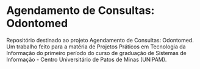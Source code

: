 # Agendamento de Consultas: Odontomed
Repositório destinado ao projeto Agendamento de Consultas: Odontomed. Um trabalho feito para a matéria de Projetos Práticos em Tecnologia da Informação do primeiro período do curso de graduação de Sistemas de Informação - Centro Universitário de Patos de Minas (UNIPAM).

